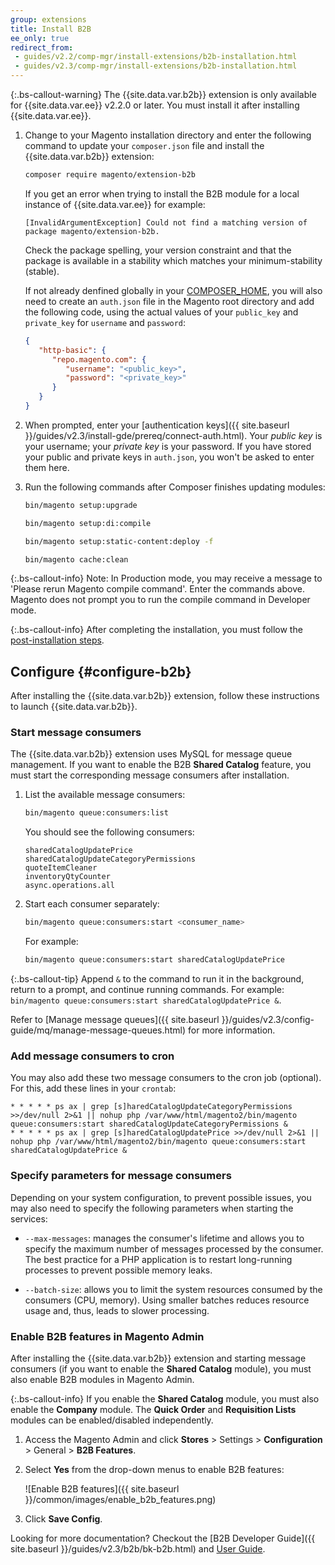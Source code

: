 ```yaml
---
group: extensions
title: Install B2B
ee_only: true
redirect_from:
 - guides/v2.2/comp-mgr/install-extensions/b2b-installation.html
 - guides/v2.3/comp-mgr/install-extensions/b2b-installation.html
---
```


{:.bs-callout-warning}
The {{site.data.var.b2b}} extension is only available for {{site.data.var.ee}} v2.2.0 or later. You must install it after installing {{site.data.var.ee}}.

1. Change to your Magento installation directory and enter the following command to update your `composer.json` file and install the {{site.data.var.b2b}} extension:

    ```bash
    composer require magento/extension-b2b
    ```

    If you get an error when trying to install the B2B module for a local instance of {{site.data.var.ee}} for example:
    
    ```
    [InvalidArgumentException] Could not find a matching version of package magento/extension-b2b.
    ```
    Check the package spelling, your version constraint and that the package is available in a stability which matches your minimum-stability (stable). 
    
    If not already denfined globally in your [COMPOSER_HOME](https://getcomposer.org/doc/03-cli.md#composer-home), you will also need to create an `auth.json` file in the Magento root directory and add the following code, using the actual values of your `public_key` and `private_key` for `username` and `password`:

    ```json
    {
       "http-basic": {
          "repo.magento.com": {
             "username": "<public_key>",
             "password": "<private_key>"
          }
       }
    }
    ```

1. When prompted, enter your [authentication keys]({{ site.baseurl }}/guides/v2.3/install-gde/prereq/connect-auth.html). Your *public key* is your username; your *private key* is your password. If you have stored your public and private keys in `auth.json`, you won't be asked to enter them here.

1. Run the following commands after Composer finishes updating modules:

    ```bash
    bin/magento setup:upgrade
    ```

    ```bash
    bin/magento setup:di:compile
    ```

    ```bash
    bin/magento setup:static-content:deploy -f
    ```

    ```bash
    bin/magento cache:clean
    ```

 {:.bs-callout-info}
  Note: In Production mode, you may receive a message to 'Please rerun Magento compile command'.  Enter the commands above. Magento does not prompt you to run the compile command in Developer mode.

 {:.bs-callout-info}
After completing the installation, you must follow the [post-installation steps](#configure-b2b).

## Configure {#configure-b2b}

After installing the {{site.data.var.b2b}} extension, follow these instructions to launch {{site.data.var.b2b}}.

### Start message consumers

The {{site.data.var.b2b}} extension uses MySQL for message queue management. If you want to enable the B2B **Shared Catalog** feature, you must start the corresponding message consumers after installation.

1. List the available message consumers:

    ```bash
    bin/magento queue:consumers:list
    ```

    You should see the following consumers:

    ```terminal
    sharedCatalogUpdatePrice
    sharedCatalogUpdateCategoryPermissions
    quoteItemCleaner
    inventoryQtyCounter
    async.operations.all
    ```

1. Start each consumer separately:

    ```bash
    bin/magento queue:consumers:start <consumer_name>
    ```

    For example:

    ```bash
    bin/magento queue:consumers:start sharedCatalogUpdatePrice
    ```

 {:.bs-callout-tip}
Append `&` to the command to run it in the background, return to a prompt, and continue running commands. For example: `bin/magento queue:consumers:start sharedCatalogUpdatePrice &`.

Refer to [Manage message queues]({{ site.baseurl }}/guides/v2.3/config-guide/mq/manage-message-queues.html) for more information.

### Add message consumers to cron

You may also add these two message consumers to the cron job (optional). For this, add these lines in your `crontab`:

```terminal
* * * * * ps ax | grep [s]haredCatalogUpdateCategoryPermissions >>/dev/null 2>&1 || nohup php /var/www/html/magento2/bin/magento queue:consumers:start sharedCatalogUpdateCategoryPermissions &
* * * * * ps ax | grep [s]haredCatalogUpdatePrice >>/dev/null 2>&1 || nohup php /var/www/html/magento2/bin/magento queue:consumers:start sharedCatalogUpdatePrice &
```

### Specify parameters for message consumers

Depending on your system configuration, to prevent possible issues, you may also need to specify the following parameters when starting the services:

-  `--max-messages`: manages the consumer's lifetime and allows you to specify the maximum number of messages processed by the consumer. The best practice for a PHP application is to restart long-running processes to prevent possible memory leaks.

-  `--batch-size`: allows you to limit the system resources consumed by the consumers (CPU, memory). Using smaller batches reduces resource usage and, thus, leads to slower processing.

### Enable B2B features in Magento Admin

After installing the {{site.data.var.b2b}} extension and starting message consumers (if you want to enable the **Shared Catalog** module), you must also enable B2B modules in Magento Admin.

 {:.bs-callout-info}
If you enable the **Shared Catalog** module, you must also enable the **Company** module. The **Quick Order** and **Requisition Lists** modules can be enabled/disabled independently.

1. Access the Magento Admin and click **Stores** > Settings > **Configuration** > General > **B2B Features**.

1. Select **Yes** from the drop-down menus to enable B2B features:

    ![Enable B2B features]({{ site.baseurl }}/common/images/enable_b2b_features.png)

1. Click **Save Config**.

Looking for more documentation? Checkout the [B2B Developer Guide]({{ site.baseurl }}/guides/v2.3/b2b/bk-b2b.html) and [User Guide](https://docs.magento.com/m2/b2b/user_guide/getting-started.html).
